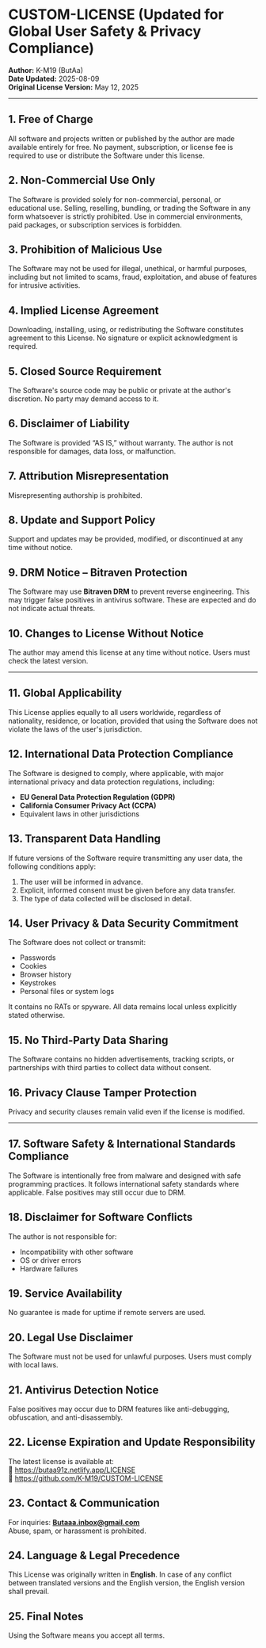 # CUSTOM-LICENSE (Updated for Global User Safety & Privacy Compliance)

**Author:** K-M19 (ButAa)  
**Date Updated:** 2025-08-09  
**Original License Version:** May 12, 2025  

---

## 1. Free of Charge
All software and projects written or published by the author are made available entirely for free. No payment, subscription, or license fee is required to use or distribute the Software under this license.

## 2. Non-Commercial Use Only
The Software is provided solely for non-commercial, personal, or educational use. Selling, reselling, bundling, or trading the Software in any form whatsoever is strictly prohibited. Use in commercial environments, paid packages, or subscription services is forbidden.

## 3. Prohibition of Malicious Use
The Software may not be used for illegal, unethical, or harmful purposes, including but not limited to scams, fraud, exploitation, and abuse of features for intrusive activities.

## 4. Implied License Agreement
Downloading, installing, using, or redistributing the Software constitutes agreement to this License. No signature or explicit acknowledgment is required.

## 5. Closed Source Requirement
The Software's source code may be public or private at the author's discretion. No party may demand access to it.

## 6. Disclaimer of Liability
The Software is provided “AS IS,” without warranty. The author is not responsible for damages, data loss, or malfunction.

## 7. Attribution Misrepresentation
Misrepresenting authorship is prohibited.

## 8. Update and Support Policy
Support and updates may be provided, modified, or discontinued at any time without notice.

## 9. DRM Notice – Bitraven Protection
The Software may use **Bitraven DRM** to prevent reverse engineering. This may trigger false positives in antivirus software. These are expected and do not indicate actual threats.

## 10. Changes to License Without Notice
The author may amend this license at any time without notice. Users must check the latest version.

---

## 11. Global Applicability
This License applies equally to all users worldwide, regardless of nationality, residence, or location, provided that using the Software does not violate the laws of the user's jurisdiction.

## 12. International Data Protection Compliance
The Software is designed to comply, where applicable, with major international privacy and data protection regulations, including:  
- **EU General Data Protection Regulation (GDPR)**  
- **California Consumer Privacy Act (CCPA)**  
- Equivalent laws in other jurisdictions  

## 13. Transparent Data Handling
If future versions of the Software require transmitting any user data, the following conditions apply:  
1. The user will be informed in advance.  
2. Explicit, informed consent must be given before any data transfer.  
3. The type of data collected will be disclosed in detail.

## 14. User Privacy & Data Security Commitment
The Software does not collect or transmit:  
- Passwords  
- Cookies  
- Browser history  
- Keystrokes  
- Personal files or system logs  

It contains no RATs or spyware. All data remains local unless explicitly stated otherwise.

## 15. No Third-Party Data Sharing
The Software contains no hidden advertisements, tracking scripts, or partnerships with third parties to collect data without consent.

## 16. Privacy Clause Tamper Protection
Privacy and security clauses remain valid even if the license is modified.

---

## 17. Software Safety & International Standards Compliance
The Software is intentionally free from malware and designed with safe programming practices. It follows international safety standards where applicable. False positives may still occur due to DRM.

## 18. Disclaimer for Software Conflicts
The author is not responsible for:  
- Incompatibility with other software  
- OS or driver errors  
- Hardware failures  

## 19. Service Availability
No guarantee is made for uptime if remote servers are used.

## 20. Legal Use Disclaimer
The Software must not be used for unlawful purposes. Users must comply with local laws.

## 21. Antivirus Detection Notice
False positives may occur due to DRM features like anti-debugging, obfuscation, and anti-disassembly.

## 22. License Expiration and Update Responsibility
The latest license is available at:  
🔗 https://butaa91z.netlify.app/LICENSE  
🔗 https://github.com/K-M19/CUSTOM-LICENSE

## 23. Contact & Communication
For inquiries: **Butaaa.inbox@gmail.com**  
Abuse, spam, or harassment is prohibited.

## 24. Language & Legal Precedence
This License was originally written in **English**. In case of any conflict between translated versions and the English version, the English version shall prevail.

## 25. Final Notes
Using the Software means you accept all terms.

